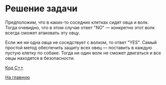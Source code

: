 <h1> Решение задачи </h1>

Предположим, что в каких-то соседних клетках сидят овца и волк. Тогда очевидно, что в этом случае ответ "NO" — конкретно этот волк всегда сможет атаковать эту овцу.

Если же ни одна овца не соседствует с волком, то ответ "YES". Самый простой метод обеспечить защиту всех овец  — поставить в каждую пустую клетку по собаке. Тогда ни один волк не сможет двигаться и все овцы находятся в безопасности.

[Код С++](Solution_L.cpp)

[На главную](README.md)